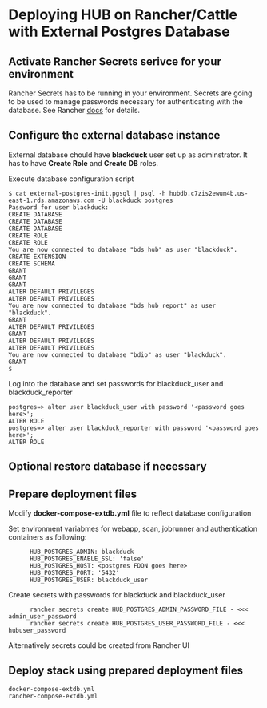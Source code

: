# Deploying HUB on Rancher/Cattle with External Postgres Database

## Activate Rancher Secrets serivce for your environment

Rancher Secrets has to be running in your environment. Secrets are going to be used to manage passwords necessary for authenticating with the database. See Rancher [docs](https://rancher.com/docs/rancher/v1.6/en/cattle/secrets/) for details.

## Configure the external database instance

External database chould have **blackduck** user set up as adminstrator. It has to have **Create Role** and **Create DB** roles.


Execute database configuration script

```
$ cat external-postgres-init.pgsql | psql -h hubdb.c7zis2ewum4b.us-east-1.rds.amazonaws.com -U blackduck postgres 
Password for user blackduck: 
CREATE DATABASE
CREATE DATABASE
CREATE DATABASE
CREATE ROLE
CREATE ROLE
You are now connected to database "bds_hub" as user "blackduck".
CREATE EXTENSION
CREATE SCHEMA
GRANT
GRANT
GRANT
ALTER DEFAULT PRIVILEGES
ALTER DEFAULT PRIVILEGES
You are now connected to database "bds_hub_report" as user "blackduck".
GRANT
ALTER DEFAULT PRIVILEGES
GRANT
ALTER DEFAULT PRIVILEGES
ALTER DEFAULT PRIVILEGES
You are now connected to database "bdio" as user "blackduck".
GRANT
$ 
```

Log into the database and set passwords for blackduck_user and blackduck_reporter

```
postgres=> alter user blackduck_user with password '<password goes here>';
ALTER ROLE
postgres=> alter user blackduck_reporter with password '<password goes here>';
ALTER ROLE
```


## Optional restore database if necessary

## Prepare deployment files

Modify **docker-compose-extdb.yml** file to reflect database configuration


Set environment variabmes for webapp, scan, jobrunner and authentication containers as following:

```
      HUB_POSTGRES_ADMIN: blackduck
      HUB_POSTGRES_ENABLE_SSL: 'false'
      HUB_POSTGRES_HOST: <postgres FDQN goes here>
      HUB_POSTGRES_PORT: '5432'
      HUB_POSTGRES_USER: blackduck_user
```


Create secrets with passwords for blackduck and blackduck_user
```
      rancher secrets create HUB_POSTGRES_ADMIN_PASSWORD_FILE - <<< admin_user_password
      rancher secrets create HUB_POSTGRES_USER_PASSWORD_FILE - <<< hubuser_password
```

Alternatively secrets could be created from Rancher UI

## Deploy stack using prepared deployment files
```
docker-compose-extdb.yml
rancher-compose-extdb.yml
```
